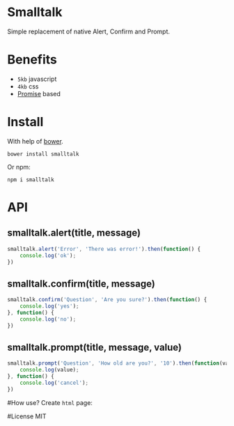 Smalltalk
====

Simple replacement of native Alert, Confirm and Prompt.

# Benefits

- `5kb` javascript
- `4kb` css
- [Promise](https://developer.mozilla.org/en/docs/Web/JavaScript/Reference/Global_Objects/Promise) based

# Install
With help of [bower](http://bower.io "Bower").

```
bower install smalltalk
```

Or npm:

```
npm i smalltalk
```

# API

## smalltalk.alert(title, message)
```js
smalltalk.alert('Error', 'There was error!').then(function() {
    console.log('ok');
})
```

## smalltalk.confirm(title, message)
```js
smalltalk.confirm('Question', 'Are you sure?').then(function() {
    console.log('yes');
}, function() {
    console.log('no');
})
```

## smalltalk.prompt(title, message, value)
```js
smalltalk.prompt('Question', 'How old are you?', '10').then(function(value) {
    console.log(value);
}, function() {
    console.log('cancel');
})
```

#How use?
Create `html` page:

#License
MIT
